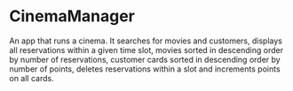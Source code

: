 # CinemaManager 
An app that runs a cinema. It searches for movies and customers, displays all reservations within a given time slot, movies sorted in descending order 
by number of reservations, customer cards sorted in descending order by number of points, deletes reservations within a slot and increments points on 
all cards.
